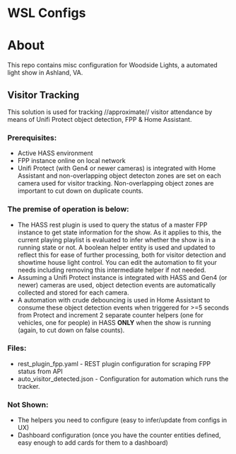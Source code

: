 # WSL Configs

# About

This repo contains misc configuration for Woodside Lights, a automated light show in Ashland, VA.

## Visitor Tracking

This solution is used for tracking //approximate// visitor attendance by means of Unifi Protect object detection, FPP & Home Assistant.

### Prerequisites:

- Active HASS environment
- FPP instance online on local network
- Unifi Protect (with Gen4 or newer cameras) is integrated with Home Assistant and non-overlapping object detecton zones are set on each camera used for visitor tracking. Non-overlapping object zones are important to cut down on duplicate counts.

### The premise of operation is below:

- The HASS rest plugin is used to query the status of a master FPP instance to get state information for the show. As it applies to this, the current playing playlist is evaluated to infer whether the show is in a running state or not. A boolean helper entity is used and updated to reflect this for ease of further processing, both for visitor detection and showtime house light control. You can edit the automation to fit your needs including removing this intermediate helper if not needed.
- Assuming a Unifi Protect instance is integrated with HASS and Gen4 (or newer) cameras are used, object detection events are automatically collected and stored for each camera.
- A automation with crude debouncing is used in Home Assistant to consume these object detection events when triggered for >=5 seconds from Protect and increment 2 separate counter helpers (one for vehicles, one for people) in HASS __ONLY__ when the show is running (again, to cut down on false counts).

### Files:

- rest_plugin_fpp.yaml - REST plugin configuration for scraping FPP status from API
- auto_visitor_detected.json - Configuration for automation which runs the tracker.

### Not Shown:

- The helpers you need to configure (easy to infer/update from configs in UX)
- Dashboard configuration (once you have the counter entities defined, easy enough to add cards for them to a dashboard)
